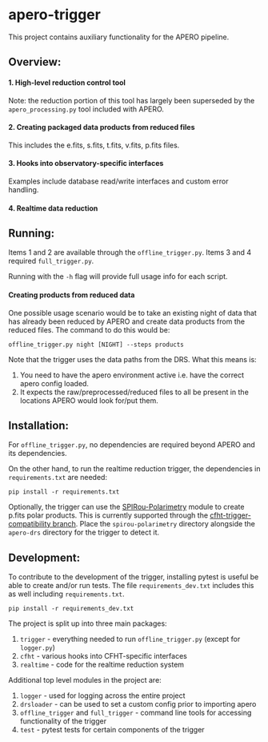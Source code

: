 # apero-trigger
This project contains auxiliary functionality for the APERO pipeline.

## Overview:
#### 1. High-level reduction control tool
Note: the reduction portion of this tool has largely been superseded
by the `apero_processing.py` tool included with APERO.
#### 2. Creating packaged data products from reduced files
This includes the e.fits, s.fits, t.fits, v.fits, p.fits files.
#### 3. Hooks into observatory-specific interfaces
Examples include database read/write interfaces and custom error handling.
#### 4. Realtime data reduction

## Running:
Items 1 and 2 are available through the `offline_trigger.py`. Items 3 and 4 required `full_trigger.py`.

Running with the `-h` flag will provide full usage info for each script.

#### Creating products from reduced data
One possible usage scenario would be to take an existing night of data that has already been reduced by APERO
and create data products from the reduced files. The command to do this would be:
```
offline_trigger.py night [NIGHT] --steps products
```
Note that the trigger uses the data paths from the DRS. What this means is:
1. You need to have the apero environment active i.e. have the correct apero config loaded.
2. It expects the raw/preprocessed/reduced files to all be present in the locations APERO would look for/put them.

## Installation:
For `offline_trigger.py`, no dependencies are required beyond APERO and its dependencies.

On the other hand, to run the realtime reduction trigger, the dependencies in `requirements.txt` are needed:
```
pip install -r requirements.txt
```

Optionally, the trigger can use the [SPIRou-Polarimetry](https://github.com/edermartioli/spirou-polarimetry)
module to create p.fits polar products. This is currently supported through the
[cfht-trigger-compatibility branch](https://github.com/edermartioli/spirou-polarimetry/tree/cfht-trigger-compatibility).
Place the `spirou-polarimetry` directory alongside the `apero-drs` directory for the trigger to detect it.

## Development:
To contribute to the development of the trigger, installing pytest is useful be able to create and/or run tests.
The file `requirements_dev.txt` includes this as well including `requirements.txt`.
```
pip install -r requirements_dev.txt
```

The project is split up into three main packages:
1. `trigger` - everything needed to run `offline_trigger.py` (except for `logger.py`) 
2. `cfht` - various hooks into CFHT-specific interfaces
3. `realtime` - code for the realtime reduction system

Additional top level modules in the project are:
1. `logger` - used for logging across the entire project
2. `drsloader` - can be used to set a custom config prior to importing apero
3. `offline_trigger` and `full_trigger` - command line tools for accessing functionality of the trigger
4. `test` - pytest tests for certain components of the trigger
